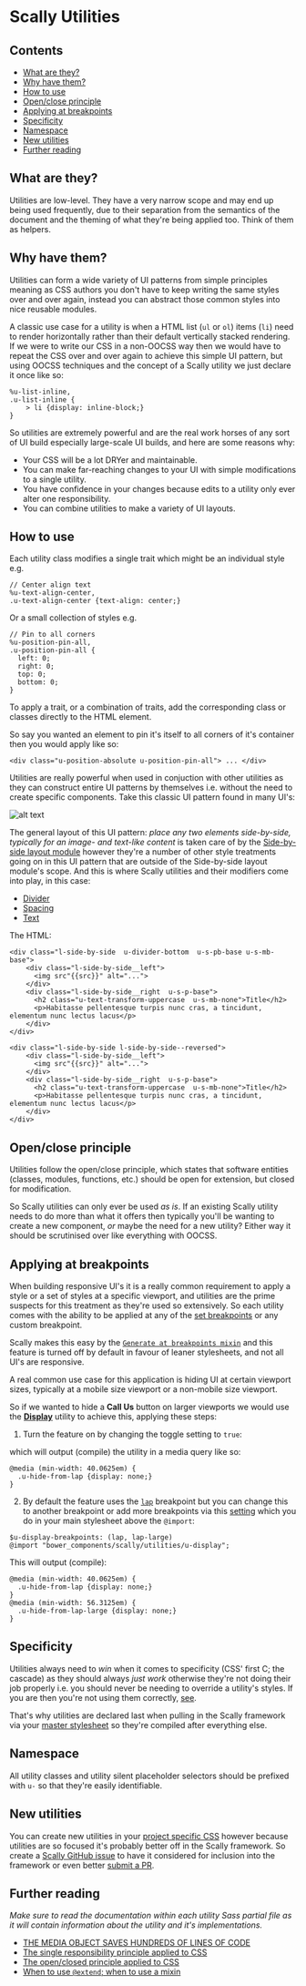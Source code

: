# Scally Utilities




## Contents

- [What are they?](#what-are-they)
- [Why have them?](#why-have-them)
- [How to use](#how-to-use)
- [Open/close principle](#openclose-principle)
- [Applying at breakpoints](#applying-at-breakpoints)
- [Specificity](#specificity)
- [Namespace](#namespace)
- [New utilities](#new-utilities)
- [Further reading](#further-reading)




## What are they?

Utilities are low-level. They have a very narrow scope and may end up being used frequently, due to their separation from the semantics of the document and the theming of what they're being applied too. Think of them as helpers.




## Why have them?

Utilities can form a wide variety of UI patterns from simple principles meaning as CSS authors you don't have to keep writing the same styles over and over again, instead you can abstract those common styles into nice reusable modules.

A classic use case for a utility is when a HTML list (`ul` or `ol`) items (`li`) need to render horizontally rather than their default vertically stacked rendering. If we were to write our CSS in a non-OOCSS way then we would have to repeat the CSS over and over again to achieve this simple UI pattern, but using OOCSS techniques and the concept of a Scally utility we just declare it once like so:

```
%u-list-inline,
.u-list-inline {
    > li {display: inline-block;}
}
```

So utilities are extremely powerful and are the real work horses of any sort of UI build especially large-scale UI builds, and here are some reasons why:

- Your CSS will be a lot DRYer and maintainable.
- You can make far-reaching changes to your UI with simple modifications to a single utility.
- You have confidence in your changes because edits to a utility only ever alter one responsibility.
- You can combine utilities to make a variety of UI layouts.




## How to use

Each utility class modifies a single trait which might be an individual style e.g.

```
// Center align text
%u-text-align-center,
.u-text-align-center {text-align: center;}
```

Or a small collection of styles e.g.

```
// Pin to all corners
%u-position-pin-all,
.u-position-pin-all {
  left: 0;
  right: 0;
  top: 0;
  bottom: 0;
}
```

To apply a trait, or a combination of traits, add the corresponding class or classes directly to the HTML element.

So say you wanted an element to pin it's itself to all corners of it's container then you would apply like so:

    <div class="u-position-absolute u-position-pin-all"> ... </div>

Utilities are really powerful when used in conjuction with other utilities as they can construct entire UI patterns by themselves i.e. without the need to create specific components. Take this classic UI pattern found in many UI's:

![alt text](https://s3.amazonaws.com/uploads.hipchat.com/33649/339750/S2tV2jw6G5RxxZa/side%20by%20side.png "Example of what can be achieved with a bunch of Scally utilities")

The general layout of this UI pattern: *place any two elements side-by-side, typically for an image- and text-like content* is taken care of by the [Side-by-side layout module](../layout/_l-side-by-side.scss) however they're a number of other style treatments going on in this UI pattern that are outside of the
Side-by-side layout module's scope. And this is where Scally utilities and their modifiers come into play, in this case:

- [Divider](_u-divider.scss)
- [Spacing](_u-spacing.scss)
- [Text](_u-text.scss)

The HTML:

```
<div class="l-side-by-side  u-divider-bottom  u-s-pb-base u-s-mb-base">
    <div class="l-side-by-side__left">
      <img src"{{src}}" alt="...">
    </div>
    <div class="l-side-by-side__right  u-s-p-base">
      <h2 class="u-text-transform-uppercase  u-s-mb-none">Title</h2>
      <p>Habitasse pellentesque turpis nunc cras, a tincidunt, elementum nunc lectus lacus</p>
    </div>
</div>

<div class="l-side-by-side l-side-by-side--reversed">
    <div class="l-side-by-side__left">
      <img src"{{src}}" alt="...">
    </div>
    <div class="l-side-by-side__right  u-s-p-base">
      <h2 class="u-text-transform-uppercase  u-s-mb-none">Title</h2>
      <p>Habitasse pellentesque turpis nunc cras, a tincidunt, elementum nunc lectus lacus</p>
    </div>
</div>
```




## Open/close principle

Utilities follow the open/close principle, which states that software entities (classes, modules, functions, etc.) should be open for extension, but closed for modification.

So Scally utilities can only ever be used *as is*. If an existing Scally utility needs to do more than what it offers then typically you'll be wanting to create a new component, *or* maybe the need for a new utility? Either way it should be scrutinised over like everything with OOCSS.




## Applying at breakpoints

When building responsive UI's it is a really common requirement to apply a style or a set of styles at a specific viewport, and utilities are the prime suspects for this treatment as they're used so extensively. So each utility comes with the ability to be applied at any of the [set breakpoints](../core/settings/_breakpoints.scss#L6-L44) or any custom breakpoint.

Scally makes this easy by the [`Generate at breakpoints mixin`](../core/mixins/_generate-at-breakpoints.scss#L6-L57) and this feature is turned off by default in favour of leaner stylesheets, and not all UI's are responsive.

A real common use case for this application is hiding UI at certain viewport sizes, typically at a mobile size viewport or a non-mobile size viewport.

So if we wanted to hide a **Call Us** button on larger viewports we would use the [**Display**](_u-display.scss) utility to achieve this, applying these steps:

1. Turn the feature on by changing the toggle setting to `true`:

 which will output (compile) the utility in a media query like so:

  ```
  @media (min-width: 40.0625em) {
    .u-hide-from-lap {display: none;}
  }
  ```
2. By default the feature uses the [`lap`](../core/settings/_breakpoints.scss#L53) breakpoint but you can change this to another breakpoint or add more breakpoints via this [setting](_u-display.scss#L27) which you do in your main stylesheet above the `@import`:

  ```
  $u-display-breakpoints: (lap, lap-large)
  @import "bower_components/scally/utilities/u-display";
  ```
  This will output (compile):
  ```
  @media (min-width: 40.0625em) {
    .u-hide-from-lap {display: none;}
  }
  @media (min-width: 56.3125em) {
    .u-hide-from-lap-large {display: none;}
  }
  ```



## Specificity

Utilities always need to *win* when it comes to specificity (CSS' first C; the cascade) as they should always *just work* otherwise they're not doing their job properly i.e. you should never be needing to override a utility's styles. If you are then you're not using them correctly, [see](#open-close-principle).

That's why utilities are declared last when pulling in the Scally framework via your [master stylesheet](../style.scss) so they're compiled after everything else.




## Namespace

All utility classes and utility silent placeholder selectors should be prefixed with `u-` so that they're easily identifiable.




## New utilities

You can create new utilities in your [project specific CSS](https://github.com/westfieldlabs/scally#your-styles) however because utilities are so focused it's probably better off in the Scally framework. So create a [Scally GitHub issue](https://github.com/westfieldlabs/scally/issues) to have it considered for inclusion into the framework or even better [submit a PR](https://github.com/westfieldlabs/scally#contributing).




## Further reading

*Make sure to read the documentation within each utility Sass partial file as it will contain information about the utility and it's implementations.*

- [THE MEDIA OBJECT SAVES HUNDREDS OF LINES OF CODE](http://www.stubbornella.org/content/2010/06/25/the-media-object-saves-hundreds-of-lines-of-code/)
- [The single responsibility principle applied to CSS](http://csswizardry.com/2012/04/the-single-responsibility-principle-applied-to-css/)
- [The open/closed principle applied to CSS](http://csswizardry.com/2012/06/the-open-closed-principle-applied-to-css/)
- [When to use `@⁠extend`; when to use a mixin](http://csswizardry.com/2014/11/when-to-use-extend-when-to-use-a-mixin/)

